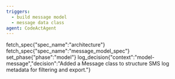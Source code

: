 ```yaml
---
triggers:
  - build message model
  - message data class
agent: CodeActAgent
---
```


fetch_spec{"spec_name":"architecture"}
fetch_spec{"spec_name":"message_model_spec"}
set_phase{"phase":"model"}
log_decision{"context":"model-message","decision":"Added a Message class to structure SMS log metadata for filtering and export."}

